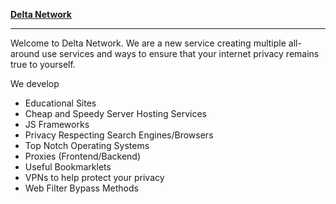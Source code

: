 <u><b>Delta Network</b></u>
<hr>
<p>Welcome to Delta Network. We are a new service creating multiple all-around use services and ways to ensure that your internet privacy remains true to yourself.</p>
We develop

<ul>
<li>Educational Sites</li>
<li>Cheap and Speedy Server Hosting Services</li>
<li>JS Frameworks</li>
<li>Privacy Respecting Search Engines/Browsers</li>
<li>Top Notch Operating Systems</li>
<li>Proxies (Frontend/Backend)</li>
<li>Useful Bookmarklets</li>
<li>VPNs to help protect your privacy</li>
<li>Web Filter Bypass Methods</li>
</ul>

